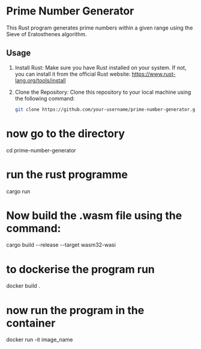 # Prime Number Generator

This Rust program generates prime numbers within a given range using the Sieve of Eratosthenes algorithm.

## Usage

1. Install Rust: Make sure you have Rust installed on your system. If not, you can install it from the official Rust website: https://www.rust-lang.org/tools/install

2. Clone the Repository: Clone this repository to your local machine using the following command:

   ```bash
   git clone https://github.com/your-username/prime-number-generator.git
# now go to the directory
cd prime-number-generator
# run the rust programme
cargo run
# Now build the .wasm file using the command:
cargo build --release --target wasm32-wasi
# to dockerise the program run 
docker build .
# now run the program in the container
docker run -it image_name


